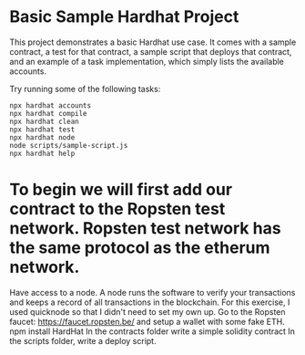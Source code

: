 # Basic Sample Hardhat Project

This project demonstrates a basic Hardhat use case. It comes with a sample contract, a test for that contract, a sample script that deploys that contract, and an example of a task implementation, which simply lists the available accounts.

Try running some of the following tasks:

```shell
npx hardhat accounts
npx hardhat compile
npx hardhat clean
npx hardhat test
npx hardhat node
node scripts/sample-script.js
npx hardhat help
```


# To begin we will first add our contract to the Ropsten test network. Ropsten test network has the same protocol as the etherum network.

Have access to a node. A node runs the software to verify your transactions and keeps a record of all transactions in the blockchain. For this exercise, I used quicknode so that I didn't need to set my own up.
Go to the Ropsten faucet: https://faucet.ropsten.be/ and setup a wallet with some fake ETH.
npm install HardHat
In the contracts folder write a simple solidity contract
In the scripts folder, write a deploy script.
